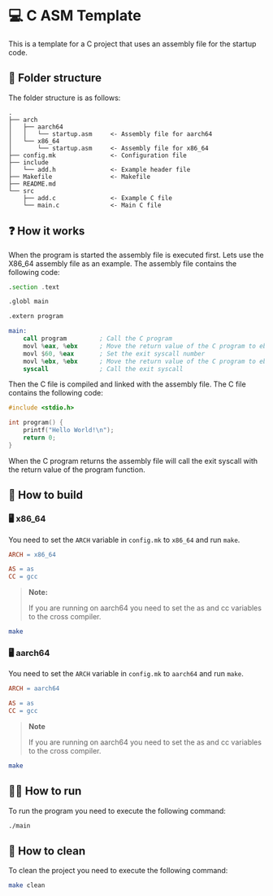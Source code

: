# 💻 C ASM Template

This is a template for a C project that uses an assembly file for the startup code.

## 📂 Folder structure

The folder structure is as follows:

```
.
├── arch
│   ├── aarch64
│   │   └── startup.asm     <- Assembly file for aarch64
│   └── x86_64
│       └── startup.asm     <- Assembly file for x86_64
├── config.mk               <- Configuration file
├── include
│   └── add.h               <- Example header file
├── Makefile                <- Makefile
├── README.md
└── src
    ├── add.c               <- Example C file
    └── main.c              <- Main C file
```

## ❓ How it works

When the program is started the assembly file is executed first. Lets use the X86_64 assembly file as an example. The assembly file contains the following code:

```asm
.section .text

.globl main

.extern program

main:
    call program         ; Call the C program
    movl %eax, %ebx      ; Move the return value of the C program to ebx
    movl $60, %eax       ; Set the exit syscall number
    movl %ebx, %ebx      ; Move the return value of the C program to ebx
    syscall              ; Call the exit syscall
```

Then the C file is compiled and linked with the assembly file. The C file contains the following code:

```c
#include <stdio.h>

int program() {
    printf("Hello World!\n");
    return 0;
}
```

When the C program returns the assembly file will call the exit syscall with the return value of the program function.

## 🔨 How to build

### 🖥️ x86_64

You need to set the `ARCH` variable in `config.mk` to `x86_64` and run `make`.

```makefile
ARCH = x86_64

AS = as
CC = gcc
```

> **Note:**
>
> If you are running on aarch64 you need to set the as and cc variables to the cross compiler.

```bash 
make
```


### 🖥️ aarch64

You need to set the `ARCH` variable in `config.mk` to `aarch64` and run `make`.

```makefile
ARCH = aarch64

AS = as
CC = gcc
```

> **Note**
>
> If you are running on aarch64 you need to set the as and cc variables to the cross compiler.

```bash
make
```

## 🏃‍♂️ How to run

To run the program you need to execute the following command:

```bash
./main
```

## 🧽 How to clean

To clean the project you need to execute the following command:

```bash
make clean
```